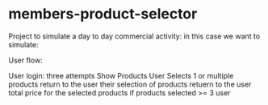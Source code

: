 # members-product-selector

Project to simulate a day to day commercial activity: in this case we want to simulate:



User flow:

User login: three attempts 
Show Products
User Selects 1 or multiple products
return to the user their selection of products 
retuern to the user total price for the selected products
if products selected >= 3 user